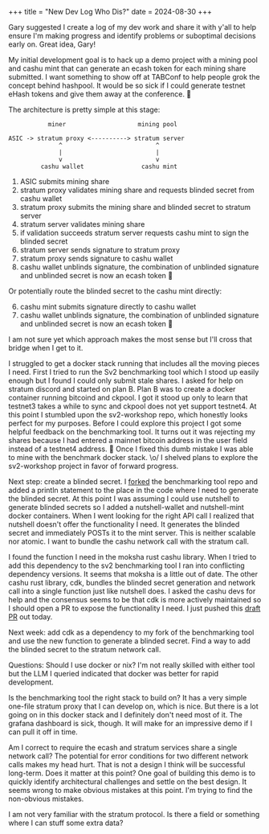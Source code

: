 +++
title = "New Dev Log Who Dis?"
date = 2024-08-30
+++

Gary suggested I create a log of my dev work and share it with y'all to help ensure I'm making progress and identify problems or suboptimal decisions early on. Great idea, Gary!

My initial development goal is to hack up a demo project with a mining pool and cashu mint that can generate an ecash token for each mining share submitted. I want something to show off at TABConf to help people grok the concept behind hashpool. It would be so sick if I could generate testnet eHash tokens and give them away at the conference. 🤙

The architecture is pretty simple at this stage:

```
           miner                    mining pool

ASIC -> stratum proxy <----------> stratum server 
              ^                          ^
              |                          |
              v                          v
         cashu wallet                cashu mint
```

1. ASIC submits mining share
2. stratum proxy validates mining share and requests blinded secret from cashu wallet
3. stratum proxy submits the mining share and blinded secret to stratum server
4. stratum server validates mining share
5. if validation succeeds stratum server requests cashu mint to sign the blinded secret
6. stratum server sends signature to stratum proxy
7. stratum proxy sends signature to cashu wallet
8. cashu wallet unblinds signature, the combination of unblinded signature and unblinded secret is now an ecash token 🎉

Or potentially route the blinded secret to the cashu mint directly:

6. cashu mint submits signature directly to cashu wallet
7. cashu wallet unblinds signature, the combination of unblinded signature and unblinded secret is now an ecash token 🎉

I am not sure yet which approach makes the most sense but I'll cross that bridge when I get to it.

I struggled to get a docker stack running that includes all the moving pieces I need. First I tried to run the Sv2 benchmarking tool which I stood up easily enough but I found I could only submit stale shares. I asked for help on stratum discord and started on plan B. Plan B was to create a docker container running bitcoind and ckpool. I got it stood up only to learn that testnet3 takes a while to sync and ckpool does not yet support testnet4. At this point I stumbled upon the sv2-workshop repo, which honestly looks perfect for my purposes. Before I could explore this project I got some helpful feedback on the benchmarking tool. It turns out it was rejecting my shares because I had entered a mainnet bitcoin address in the user field instead of a testnet4 address. 🤦 Once I fixed this dumb mistake I was able to mine with the benchmark docker stack. \o/ I shelved plans to explore the sv2-workshop project in favor of forward progress.

Next step: create a blinded secret. I [forked](https://github.com/vnprc/benchmarking-tool/tree/hashpool-demo) the benchmarking tool repo and added a println statement to the place in the code where I need to generate the blinded secret. At this point I was assuming I could use nutshell to generate blinded secrets so I added a nutshell-wallet and nutshell-mint docker containers. When I went looking for the right API call I realized that nutshell doesn't offer the functionality I need. It generates the blinded secret and immediately POSTs it to the mint server. This is neither scalable nor atomic. I want to bundle the cashu network call with the stratum call.

I found the function I need in the moksha rust cashu library. When I tried to add this dependency to the sv2 benchmarking tool I ran into conflicting dependency versions. It seems that moksha is a little out of date. The other cashu rust library, cdk, bundles the blinded secret generation and network call into a single function just like nutshell does. I asked the cashu devs for help and the consensus seems to be that cdk is more actively maintained so I should open a PR to expose the functionality I need. I just pushed this [draft PR](https://github.com/cashubtc/cdk/pull/309) out today.

Next week: add cdk as a dependency to my fork of the benchmarking tool and use the new function to generate a blinded secret. Find a way to add the blinded secret to the stratum network call.

Questions: Should I use docker or nix? I'm not really skilled with either tool but the LLM I queried indicated that docker was better for rapid development.

Is the benchmarking tool the right stack to build on? It has a very simple one-file stratum proxy that I can develop on, which is nice. But there is a lot going on in this docker stack and I definitely don't need most of it. The grafana dashboard is sick, though. It will make for an impressive demo if I can pull it off in time.

Am I correct to require the ecash and stratum services share a single network call? The potential for error conditions for two different network calls makes my head hurt. That is not a design I think will be successful long-term. Does it matter at this point? One goal of building this demo is to quickly identify architectural challenges and settle on the best design. It seems wrong to make obvious mistakes at this point. I'm trying to find the non-obvious mistakes.

I am not very familiar with the stratum protocol. Is there a field or something where I can stuff some extra data?
